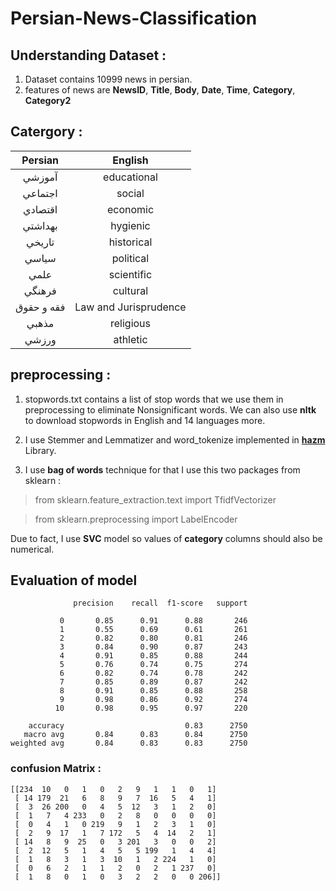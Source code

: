 # Persian-News-Classification

## Understanding Dataset : 

1. Dataset contains 10999 news in persian.
2. features of news are **NewsID**,  **Title**,     **Body**, **Date**, **Time**, **Category**, **Category2**

## Catergory :
 
|   Persian  |        English        |
|:----------:|:---------------------:|
|   آموزشي   |      educational      |
|   اجتماعي  |         social        |
|   اقتصادي  |        economic       |
|   بهداشتي  |        hygienic       |
|   تاريخي   |       historical      |
|    سياسي   |       political       |
|    علمي    |       scientific      |
|   فرهنگي   |        cultural       |
| فقه و حقوق | Law and Jurisprudence |
|    مذهبي   |       religious       |
|    ورزشي   |        athletic       |

## preprocessing : 
1. stopwords.txt contains a list of stop words that we use them in preprocessing to eliminate Nonsignificant words. We can also use **nltk** to download stopwords in English and 14 languages more.

2. I use Stemmer and Lemmatizer and word_tokenize implemented in [**hazm**](https://github.com/sobhe/hazm) Library.

3. I use **bag of words** technique for that I use this two packages from sklearn : 
>from sklearn.feature_extraction.text import TfidfVectorizer

>from sklearn.preprocessing import LabelEncoder 

Due to fact, I use **SVC** model so values of **category** columns should also be numerical.

## Evaluation of model

```
              precision    recall  f1-score   support

           0       0.85      0.91      0.88       246
           1       0.55      0.69      0.61       261
           2       0.82      0.80      0.81       246
           3       0.84      0.90      0.87       243
           4       0.91      0.85      0.88       244
           5       0.76      0.74      0.75       274
           6       0.82      0.74      0.78       242
           7       0.85      0.89      0.87       242
           8       0.91      0.85      0.88       258
           9       0.98      0.86      0.92       274
          10       0.98      0.95      0.97       220

    accuracy                           0.83      2750
   macro avg       0.84      0.83      0.84      2750
weighted avg       0.84      0.83      0.83      2750

```

### confusion Matrix : 
```
[[234  10   0   1   0   2   9   1   1   0   1]
 [ 14 179  21   6   8   9   7  16   5   4   1]
 [  3  26 200   0   4   5  12   3   1   2   0]
 [  1   7   4 233   0   2   8   0   0   0   0]
 [  0   4   1   0 219   9   1   2   3   1   0]
 [  2   9  17   1   7 172   5   4  14   2   1]
 [ 14   8   9  25   0   3 201   3   0   0   2]
 [  2  12   5   1   4   5   5 199   1   4   4]
 [  1   8   3   1   3  10   1   2 224   1   0]
 [  0   6   2   1   1   2   0   2   1 237   0]
 [  1   8   0   1   0   3   2   2   0   0 206]]
```
